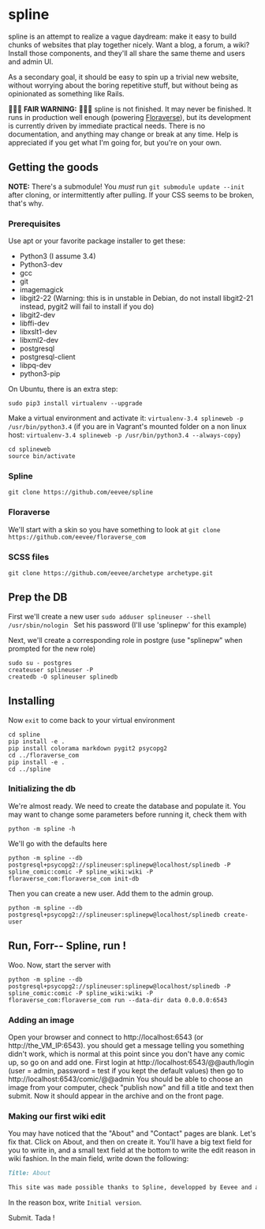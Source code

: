 # spline

spline is an attempt to realize a vague daydream: make it easy to build chunks of websites that play together nicely.  Want a blog, a forum, a wiki?  Install those components, and they'll all share the same theme and users and admin UI.

As a secondary goal, it should be easy to spin up a trivial new website, without worrying about the boring repetitive stuff, but without being as opinionated as something like Rails.

🚨🚨🚨 **FAIR WARNING:** 🚨🚨🚨 spline is not finished.  It may never be finished.  It runs in production well enough (powering [Floraverse][]), but its development is currently driven by immediate practical needs.  There is no documentation, and anything may change or break at any time.  Help is appreciated if you get what I'm going for, but you're on your own.


## Getting the goods

**NOTE:** There's a submodule!  You _must_ run `git submodule update --init` after cloning, or intermittently after pulling.  If your CSS seems to be broken, that's why.

### Prerequisites

Use apt or your favorite package installer to get these:

- Python3 (I assume 3.4)
- Python3-dev
- gcc
- git
- imagemagick
- libgit2-22 (Warning: this is in unstable in Debian, do not install libgit2-21 instead, pygit2 will fail to install if you do)
- libgit2-dev
- libffi-dev
- libxslt1-dev
- libxml2-dev
- postgresql
- postgresql-client
- libpq-dev
- python3-pip

On Ubuntu, there is an extra step:
```
sudo pip3 install virtualenv --upgrade
```

Make a virtual environment and activate it:
```virtualenv-3.4 splineweb -p /usr/bin/python3.4```
(if you are in Vagrant's mounted folder on a non linux host: ```virtualenv-3.4 splineweb -p /usr/bin/python3.4 --always-copy```)
```
cd splineweb
source bin/activate
```

### Spline

```git clone https://github.com/eevee/spline```

### Floraverse

We'll start with a skin so you have something to look at
```git clone https://github.com/eevee/floraverse_com```

### SCSS files

```git clone https://github.com/eevee/archetype archetype.git```

## Prep the DB

First we'll create a new user
```sudo adduser splineuser --shell /usr/sbin/nologin ```
Set his password (I'll use 'splinepw' for this example)

Next, we'll create a corresponding role in postgre (use "splinepw" when prompted for the new role)
```
sudo su - postgres
createuser splineuser -P
createdb -O splineuser splinedb
```

## Installing

Now ```exit``` to come back to your virtual environment
```
cd spline
pip install -e .
pip install colorama markdown pygit2 psycopg2
cd ../floraverse_com
pip install -e .
cd ../spline
```

### Initializing the db

We're almost ready. We need to create the database and populate it. You may want to change some parameters before running it, check them with
```
python -m spline -h
```
We'll go with the defaults here
```
python -m spline --db postgresql+psycopg2://splineuser:splinepw@localhost/splinedb -P spline_comic:comic -P spline_wiki:wiki -P floraverse_com:floraverse_com init-db
```

Then you can create a new user. Add them to the admin group.
````
python -m spline --db postgresql+psycopg2://splineuser:splinepw@localhost/splinedb create-user
````
## Run, Forr-- Spline, run !

Woo.
Now, start the server with
```
python -m spline --db postgresql+psycopg2://splineuser:splinepw@localhost/splinedb -P spline_comic:comic -P spline_wiki:wiki -P floraverse_com:floraverse_com run --data-dir data 0.0.0.0:6543
```

### Adding an image

Open your browser and connect to http://localhost:6543 (or http://the_VM_IP:6543). you should get a message telling you something didn't work, which is normal at this point since you don't have any comic up, so go on and add one. First login at http://localhost:6543/@@auth/login (user = admin, password = test if you kept the default values) then go to http://localhost:6543/comic/@@admin
You should be able to choose an image from your computer, check "publish now" and fill a title and text then submit. Now it should appear in the archive and on the front page.

### Making our first wiki edit

You may have noticed that the "About" and "Contact" pages are blank. Let's fix that. Click on About, and then on create it. You'll have a big text field for you to write in, and a small text field at the bottom to write the edit reason in wiki fashion. In the main field, write down the following:
```markdown
Title: About

This site was made possible thanks to Spline, developped by Eevee and available on [Github](https://github.com/eevee/spline).
```
In the reason box, write ```Initial version```.

Submit. Tada !


[Pyramid]: http://pyramid.readthedocs.org/en/latest/
[Floraverse]: http://floraverse.com/

